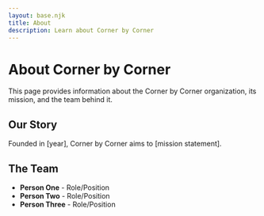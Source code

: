 ```yaml
---
layout: base.njk
title: About
description: Learn about Corner by Corner
---
```


# About Corner by Corner

This page provides information about the Corner by Corner organization, its mission, and the team behind it.

## Our Story

Founded in [year], Corner by Corner aims to [mission statement]. 

## The Team

- **Person One** - Role/Position
- **Person Two** - Role/Position
- **Person Three** - Role/Position
